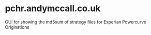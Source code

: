 # pchr.andymccall.co.uk
GUI for showing the md5sum of strategy files for Experian Powercurve Originations
